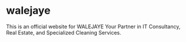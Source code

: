 # walejaye
This is an official website for WALEJAYE Your Partner in IT Consultancy, Real Estate, and Specialized Cleaning Services.
